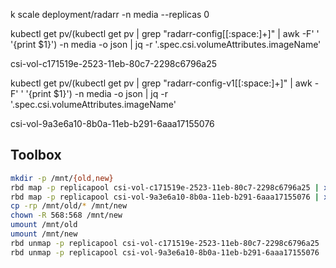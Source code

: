 k scale deployment/radarr -n media --replicas 0


kubectl get pv/(kubectl get pv | grep "radarr-config[[:space:]+]" | awk -F' ' '{print $1}') -n media -o json | jq -r '.spec.csi.volumeAttributes.imageName'

csi-vol-c171519e-2523-11eb-80c7-2298c6796a25

kubectl get pv/(kubectl get pv | grep "radarr-config-v1[[:space:]+]" | awk -F' ' '{print $1}') -n media -o json | jq -r '.spec.csi.volumeAttributes.imageName'

csi-vol-9a3e6a10-8b0a-11eb-b291-6aaa17155076


## Toolbox

```sh
mkdir -p /mnt/{old,new}
rbd map -p replicapool csi-vol-c171519e-2523-11eb-80c7-2298c6796a25 | xargs -I{} mount {} /mnt/old
rbd map -p replicapool csi-vol-9a3e6a10-8b0a-11eb-b291-6aaa17155076 | xargs -0 -I{} sh -c 'mkfs.ext4 {}; mount {} /mnt/new'
cp -rp /mnt/old/* /mnt/new
chown -R 568:568 /mnt/new
umount /mnt/old
umount /mnt/new
rbd unmap -p replicapool csi-vol-c171519e-2523-11eb-80c7-2298c6796a25
rbd unmap -p replicapool csi-vol-9a3e6a10-8b0a-11eb-b291-6aaa17155076
```

